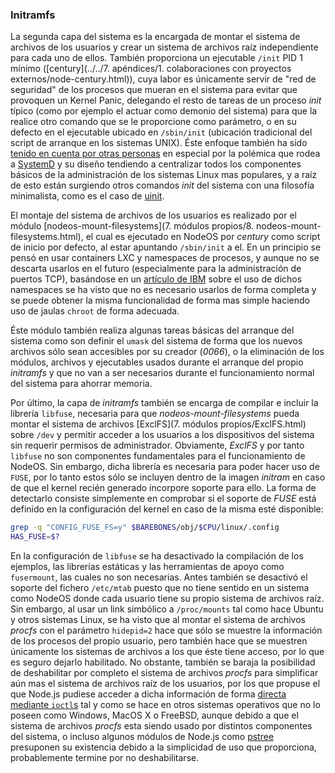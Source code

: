 ### Initramfs

La segunda capa del sistema es la encargada de montar el sistema de archivos de
los usuarios y crear un sistema de archivos raíz independiente para cada uno de
ellos. También proporciona un ejecutable `/init` PID 1 mínimo
([century](../../7. apéndices/1. colaboraciones con proyectos externos/node-century.html)),
cuya labor es únicamente servir de "red de seguridad" de los procesos que mueran
en el sistema para evitar que provoquen un Kernel Panic, delegando el resto de
tareas de un proceso *init* típico (como por ejemplo el actuar como demonio del
sistema) para que la realice otro comando que se le proporcione como parámetro,
o en su defecto en el ejecutable ubicado en `/sbin/init` (ubicación tradicional
del script de arranque en los sistemas UNIX). Éste enfoque también ha sido
[tenido en cuenta por otras personas](http://ewontfix.com/14) en especial por la
polémica que rodea a [SystemD](http://www.freedesktop.org/wiki/Software/systemd)
y su diseño tendiendo a centralizar todos los componentes básicos de la
administración de los sistemas Linux mas populares, y a raíz de esto están
surgiendo otros comandos *init* del sistema con una filosofía minimalista, como
es el caso de [uinit](https://github.com/siblynx/uinit).

El montaje del sistema de archivos de los usuarios es realizado por el módulo
[nodeos-mount-filesystems](7. módulos propios/8. nodeos-mount-filesystems.html),
el cual es ejecutado en NodeOS por *century* como script de inicio por defecto,
al estar apuntando `/sbin/init` a el. En un principio se pensó en usar
containers LXC y namespaces de procesos, y aunque no se descarta usarlos en el
futuro (especialmente para la administración de puertos TCP), basándose en un
[artículo de IBM](http://www.ibm.com/developerworks/library/l-mount-namespaces)
sobre el uso de dichos namespaces se ha visto que no es necesario usarlos de
forma completa y se puede obtener la misma funcionalidad de forma mas simple
haciendo uso de jaulas `chroot` de forma adecuada.

Éste módulo también realiza algunas tareas básicas del arranque del sistema
como son definir el `umask` del sistema de forma que los nuevos archivos sólo
sean accesibles por su creador (*0066*), o la eliminación de los módulos,
archivos y ejecutables usados durante el arranque del propio *initramfs* y que
no van a ser necesarios durante el funcionamiento normal del sistema para
ahorrar memoria.

Por último, la capa de *initramfs* también se encarga de compilar e incluir la
librería `libfuse`, necesaria para que *nodeos-mount-filesystems* pueda montar
el sistema de archivos [ExclFS](7. módulos propios/ExclFS.html) sobre `/dev`
y permitir acceder a los usuarios a los dispositivos del sistema sin requerir
permisos de administrador. Obviamente, *ExclFS* y por tanto `libfuse` no son
componentes fundamentales para el funcionamiento de NodeOS. Sin embargo, dicha
librería es necesaria para poder hacer uso de `FUSE`, por lo tanto estos sólo se
incluyen dentro de la imagen *initram* en caso de que el kernel recién generado
incorpore soporte para ello. La forma de detectarlo consiste simplemente en
comprobar si el soporte de *FUSE* está definido en la configuración del kernel
en caso de la misma esté disponible:

```bash
grep -q "CONFIG_FUSE_FS=y" $BAREBONES/obj/$CPU/linux/.config
HAS_FUSE=$?
```

En la configuración de `libfuse` se ha desactivado la compilación de los
ejemplos, las librerías estáticas y las herramientas de apoyo como `fusermount`,
las cuales no son necesarias. Antes también se desactivó el soporte del fichero
`/etc/mtab` puesto que no tiene sentido en un sistema como NodeOS donde cada
usuario tiene su propio sistema de archivos raíz. Sin embargo, al usar un link
simbólico a `/proc/mounts` tal como hace Ubuntu y otros sistemas Linux, se ha
visto que al montar el sistema de archivos *procfs* con el parámetro `hidepid=2`
hace que sólo se muestre la información de los procesos del propio usuario, pero
también hace que se muestren únicamente los sistemas de archivos a los que éste
tiene acceso, por lo que es seguro dejarlo habilitado. No obstante, también se
baraja la posibilidad de deshabilitar por completo el sistema de archivos
*procfs* para simplificar aún mas el sistema de archivos raíz de los usuarios,
por los que propuse el que Node.js pudiese acceder a dicha información de forma
[directa mediante `ioctl`s](https://github.com/joyent/node/issues/10426) tal y
como se hace en otros sistemas operativos que no lo poseen como Windows, MacOS X
o FreeBSD, aunque debido a que el sistema de archivos *procfs* esta siendo usado
por distintos componentes del sistema, o incluso algunos módulos de Node.js como
[pstree](https://github.com/piranna/pstree) presuponen su existencia debido a la
simplicidad de uso que proporciona, probablemente termine por no deshabilitarse.
